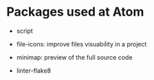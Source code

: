 # Packages used at Atom

- script

- file-icons: improve files visuability in a project

- minimap: preview of the full source code

- linter-flake8

